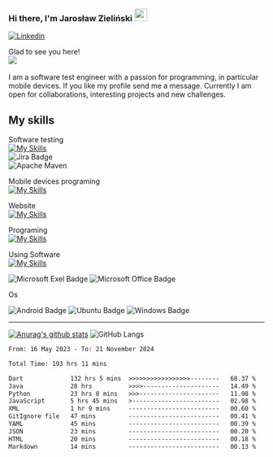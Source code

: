 ### Hi there, I'm Jarosław Zieliński <img src="https://media.giphy.com/media/hvRJCLFzcasrR4ia7z/giphy.gif" width="25">

  [![Linkedin](https://img.shields.io/badge/linkedin-%230077B5.svg?style=for-the-badge&logo=linkedin)](https://www.linkedin.com/in/jarosław-zieliński86)

Glad to see you here!<Br>
<a href="https://visitorbadge.io/status?path=https%3A%2F%2Fgithub.com%2Fjarekzielinski"><img src="https://api.visitorbadge.io/api/visitors?path=https%3A%2F%2Fgithub.com%2Fjarekzielinski&countColor=%23263759" /></a>
<Br><Br>
  I am a software test engineer with a passion for programming, in particular mobile devices. If you like my profile send me a message. Currently I am open for collaborations, interesting projects and new challenges.

  

## My skills
    
Software testing<Br>
[![My Skills](https://skillicons.dev/icons?i=selenium,java,jenkins)](https://skillicons.dev)<br>
![Jira Badge](https://img.shields.io/badge/Jira-0052CC?style=for-the-badge&logo=Jira&logoColor=white)<br>
![Apache Maven](https://img.shields.io/badge/Apache%20Maven-C71A36?style=for-the-badge&logo=Apache%20Maven&logoColor=white)
  
Mobile devices programing<br>
[![My Skills](https://skillicons.dev/icons?i=java,flutter,androidstudio,firebase)](https://skillicons.dev)
  
Website<br>
[![My Skills](https://skillicons.dev/icons?i=html,css,js,php)](https://skillicons.dev)

Programing<Br>
[![My Skills](https://skillicons.dev/icons?i=java,python,cs,git,github)](https://skillicons.dev)

Using Software<Br>
[![My Skills](https://skillicons.dev/icons?i=selenium,vscode,visualstudio,idea)](https://skillicons.dev)

![Microsoft Exel Badge](https://img.shields.io/badge/Microsoft_Excel-217346?style=for-the-badge&logo=microsoft-excel&logoColor=white)
![Microsoft Office Badge](https://img.shields.io/badge/Microsoft_Office-D83B01?style=for-the-badge&logo=microsoft-office&logoColor=white)


Os

![Android Badge](https://img.shields.io/badge/Android-3DDC84?style=for-the-badge&logo=android&logoColor=white)
![Ubuntu Badge](https://img.shields.io/badge/Ubuntu-E95420?style=for-the-badge&logo=ubuntu&logoColor=white)
![Windows Badge](https://img.shields.io/badge/Windows-0078D6?style=for-the-badge&logo=windows&logoColor=white)

 <hr style="height:2px;border-width:0;color:gray;background-color:gray"> 



[![Anurag's github stats](https://github-readme-stats.vercel.app/api?username=jarekzielinski&theme=blue-green)](https://github.com/anuraghazra/github-readme-stats)
![GitHub Langs](https://github-readme-stats.vercel.app/api/top-langs/?username=jarekzielinski&layout=compact&theme=blue-green)
  
  
  <!--START_SECTION:waka-->

```txt
From: 16 May 2023 - To: 21 November 2024

Total Time: 193 hrs 11 mins

Dart             132 hrs 5 mins  >>>>>>>>>>>>>>>>>--------   68.37 %
Java             28 hrs          >>>>---------------------   14.49 %
Python           23 hrs 8 mins   >>>----------------------   11.98 %
JavaScript       5 hrs 45 mins   >------------------------   02.98 %
XML              1 hr 9 mins     -------------------------   00.60 %
GitIgnore file   47 mins         -------------------------   00.41 %
YAML             45 mins         -------------------------   00.39 %
JSON             23 mins         -------------------------   00.20 %
HTML             20 mins         -------------------------   00.18 %
Markdown         14 mins         -------------------------   00.13 %
```

<!--END_SECTION:waka-->

            


  
<!--
**jarekzielinski/jarekzielinski** is a ✨ _special_ ✨ repository because its `README.md` (this file) appears on your GitHub profile.

Here are some ideas to get you started:

- 🔭 I’m currently working on ...
- 🌱 I’m currently learning ...
- 👯 I’m looking to collaborate on ...
- 🤔 I’m looking for help with ...
- 💬 Ask me about ...
- 📫 How to reach me: ...
- 😄 Pronouns: ...
- ⚡ Fun fact: ...
-->
